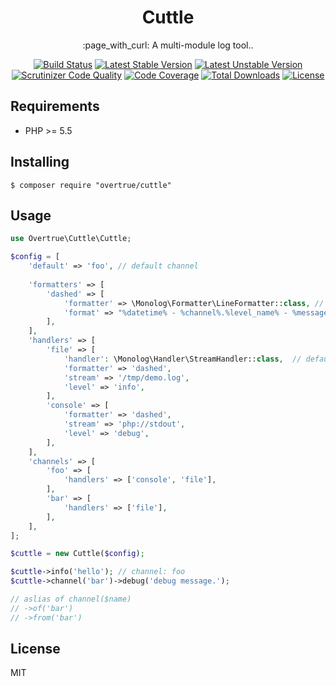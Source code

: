 <h1 align="center">Cuttle</h1>

<p align="center">:page_with_curl: A multi-module log tool..</p>

<p align="center">
<a href="https://travis-ci.org/overtrue/cuttle"><img src="https://travis-ci.org/overtrue/cuttle.svg?branch=master" alt="Build Status"></a>
<a href="https://packagist.org/packages/overtrue/cuttle"><img src="https://poser.pugx.org/overtrue/cuttle/v/stable.svg" alt="Latest Stable Version"></a>
<a href="https://packagist.org/packages/overtrue/cuttle"><img src="https://poser.pugx.org/overtrue/cuttle/v/unstable.svg" alt="Latest Unstable Version"></a>
<a href="https://scrutinizer-ci.com/g/overtrue/cuttle/?branch=master"><img src="https://scrutinizer-ci.com/g/overtrue/cuttle/badges/quality-score.png?b=master" alt="Scrutinizer Code Quality"></a>
<a href="https://scrutinizer-ci.com/g/overtrue/cuttle/?branch=master"><img src="https://scrutinizer-ci.com/g/overtrue/cuttle/badges/coverage.png?b=master" alt="Code Coverage"></a>
<a href="https://packagist.org/packages/overtrue/cuttle"><img src="https://poser.pugx.org/overtrue/cuttle/downloads" alt="Total Downloads"></a>
<a href="https://packagist.org/packages/overtrue/cuttle"><img src="https://poser.pugx.org/overtrue/cuttle/license" alt="License"></a>
</p>


## Requirements

- PHP >= 5.5

## Installing

```shell
$ composer require "overtrue/cuttle"
```

## Usage

```php
use Overtrue\Cuttle\Cuttle;

$config = [
    'default' => 'foo', // default channel
        
    'formatters' => [
        'dashed' => [
            'formatter' => \Monolog\Formatter\LineFormatter::class, // default
            'format' => "%datetime% - %channel%.%level_name% - %message%\n" 
        ],
    ],
    'handlers' => [
        'file' => [
            'handler': \Monolog\Handler\StreamHandler::class,  // default
            'formatter' => 'dashed',
            'stream' => '/tmp/demo.log',
            'level' => 'info',
        ],
        'console' => [
            'formatter' => 'dashed',
            'stream' => 'php://stdout',
            'level' => 'debug',
        ],
    ],
    'channels' => [
        'foo' => [
            'handlers' => ['console', 'file'],
        ],
        'bar' => [
            'handlers' => ['file'], 
        ],
    ],
];

$cuttle = new Cuttle($config);

$cuttle->info('hello'); // channel: foo
$cuttle->channel('bar')->debug('debug message.');

// aslias of channel($name)
// ->of('bar')
// ->from('bar')
```

## License

MIT